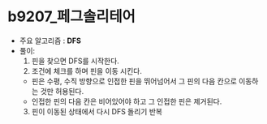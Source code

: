 # b9207_페그솔리테어

- 주요 알고리즘 : **DFS**
- 풀이:
  1. 핀을 찾으면 DFS를 시작한다.
  2. 조건에 체크를 하며 핀을 이동 시킨다.
    - 핀은 수평, 수직 방향으로 인접한 핀을 뛰어넘어서 그 핀의 다음 칸으로 이동하는 것만 허용된다.
    - 인접한 핀의 다음 칸은 비어있어야 하고 그 인접한 핀은 제거된다.
  3. 핀이 이동된 상태에서 다시 DFS 돌리기 반복
